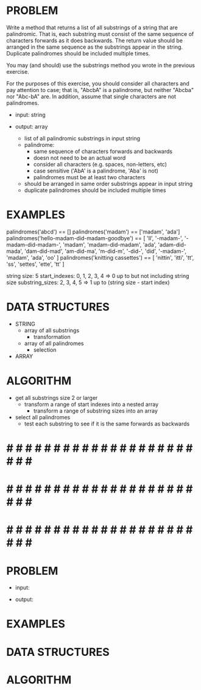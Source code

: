 # PROBLEM
Write a method that returns a list of all substrings of a string that are palindromic. That is, each substring must consist of the same sequence of characters forwards as it does backwards. The return value should be arranged in the same sequence as the substrings appear in the string. Duplicate palindromes should be included multiple times.

You may (and should) use the substrings method you wrote in the previous exercise.

For the purposes of this exercise, you should consider all characters and pay attention to case; that is, "AbcbA" is a palindrome, but neither "Abcba" nor "Abc-bA" are. In addition, assume that single characters are not palindromes.

- input: string

- output: array
  - list of all palindromic substrings in input string
  - palindrome:
    - same sequence of characters forwards and backwards
    - doesn not need to be an actual word
    - consider all characters (e.g. spaces, non-letters, etc)
    - case sensitive ('AbA' is a palindrome, 'Aba' is not)
    - palindromes must be at least two characters
  - should be arranged in same order substrings appear in input string
  - duplicate palindromes should be included multiple times

# EXAMPLES
palindromes('abcd') == []
palindromes('madam') == ['madam', 'ada']
palindromes('hello-madam-did-madam-goodbye') == [
  'll', '-madam-', '-madam-did-madam-', 'madam', 'madam-did-madam', 'ada',
  'adam-did-mada', 'dam-did-mad', 'am-did-ma', 'm-did-m', '-did-', 'did',
  '-madam-', 'madam', 'ada', 'oo'
]
palindromes('knitting cassettes') == [
  'nittin', 'itti', 'tt', 'ss', 'settes', 'ette', 'tt'
]

string size: 5
start_indexes: 0, 1, 2, 3, 4 => 0 up to but not including string size
substring_sizes: 2, 3, 4, 5 => 1 up to (string size - start index) 

# DATA STRUCTURES
- STRING
  - array of all substrings
    - transformation
  - array of all palindromes
    - selection
- ARRAY

# ALGORITHM
- get all substrings size 2 or larger
  - transform a range of start indexes into a nested array
    - transform a range of substring sizes into an array
- select all palindromes
  - test each substring to see if it is the same forwards as backwards

# # # # # # # # # # # # # # # # # # # # # # # # #
# # # # # # # # # # # # # # # # # # # # # # # # #
# # # # # # # # # # # # # # # # # # # # # # # # #

# PROBLEM


- input: 

- output:

# EXAMPLES


# DATA STRUCTURES


# ALGORITHM
